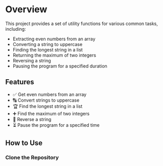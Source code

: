 # Overview 

This project provides a set of utility functions for various common tasks, including:

- Extracting even numbers from an array
- Converting a string to uppercase
- Finding the longest string in a list
- Returning the maximum of two integers
- Reversing a string
- Pausing the program for a specified duration

## Features

- ✅ Get even numbers from an array
- 🔠 Convert strings to uppercase
- 🏆 Find the longest string in a list
- ➕ Find the maximum of two integers
- 🔄 Reverse a string
- ⏳ Pause the program for a specified time

## How to Use

### Clone the Repository

```bash
